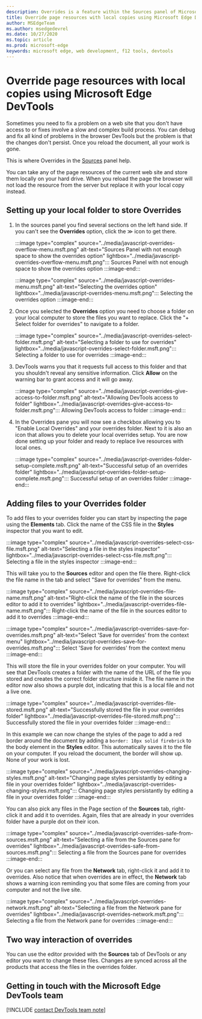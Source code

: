 ```yaml
---
description: Overrides is a feature within the Sources panel of Microsoft Edge DevTools that allows you to copy page resources to your hard drive. When you reload the page, DevTools will not load the resource but replace it with your local copy instead. 
title: Override page resources with local copies using Microsoft Edge DevTools
author: MSEdgeTeam
ms.author: msedgedevrel
ms.date: 10/27/2020 
ms.topic: article
ms.prod: microsoft-edge
keywords: microsoft edge, web development, f12 tools, devtools
---
```


# Override page resources with local copies using Microsoft Edge DevTools  

Sometimes you need to fix a problem on a web site that you don't have access to or fixes involve a slow and complex build process. You can debug and fix all kind of problems in the browser DevTools but the problem is that the changes don't persist. Once you reload the document, all your work is gone. 

This is where Overrides in the [Sources][DevToolsSourcesPanel] panel help.  

You can take any of the page resources of the current web site and store them locally on your hard drive. When you reload the page the browser will not load the resource from the server but replace it with your local copy instead.

## Setting up your local folder to store Overrides

1.  In the sources panel you find several sections on the left hand side. If you can't see the **Overrides** option, click the ≫ icon to get there.

    :::image type="complex" source="../media/javascript-overrides-overflow-menu.msft.png" alt-text="Sources Panel with not enough space to show the overrides option" lightbox="../media/javascript-overrides-overflow-menu.msft.png":::
      Sources Panel with not enough space to show the overrides option 
    :::image-end:::  

    :::image type="complex" source="../media/javascript-overrides-menu.msft.png" alt-text="Selecting the overrides option" lightbox="../media/javascript-overrides-menu.msft.png":::
      Selecting the overrides option
    :::image-end:::  

1.  Once you selected the **Overrides** option you need to choose a folder on your local computer to store the files you want to replace. Click the "+ Select folder for overrides" to navigate to a folder. 

    :::image type="complex" source="../media/javascript-overrides-select-folder.msft.png" alt-text="Selecting a folder to use for overrides" lightbox="../media/javascript-overrides-select-folder.msft.png":::
      Selecting a folder to use for overrides 
    :::image-end:::  

1.  DevTools warns you that it requests full access to this folder and that you shouldn't reveal any sensitive information. Click **Allow** on the warning bar to grant access and it will go away. 

    :::image type="complex" source="../media/javascript-overrides-give-access-to-folder.msft.png" alt-text="Allowing DevTools access to folder" lightbox="../media/javascript-overrides-give-access-to-folder.msft.png":::
      Allowing DevTools access to folder 
    :::image-end:::  

1.  In the Overrides pane you will now see a checkbox allowing you to "Enable Local Overrides" and your overrides folder. Next to it is also an icon that allows you to delete your local overrides setup. You are now done setting up your folder and ready to replace live resources with local ones.

    :::image type="complex" source="../media/javascript-overrides-folder-setup-complete.msft.png" alt-text="Successful setup of an overrides folder" lightbox="../media/javascript-overrides-folder-setup-complete.msft.png":::
      Successful setup of an overrides folder 
    :::image-end:::  

## Adding files to your Overrides folder
  
To add files to your overrides folder you can start by inspecting the page using the **Elements** tab. Click the name of the CSS file in the **Styles** inspector that you want to edit. 

:::image type="complex" source="../media/javascript-overrides-select-css-file.msft.png" alt-text="Selecting a file in the styles inspector" lightbox="../media/javascript-overrides-select-css-file.msft.png":::
  Selecting a file in the styles inspector 
:::image-end:::  

This will take you to the **Sources** editor and open the file there. Right-click the file name in the tab and select "Save for overrides" from the menu. 

:::image type="complex" source="../media/javascript-overrides-file-name.msft.png" alt-text="Right-click the name of the file in the sources editor to add it to overrides" lightbox="../media/javascript-overrides-file-name.msft.png":::
  Right-click the name of the file in the sources editor to add it to overrides 
:::image-end:::  

:::image type="complex" source="../media/javascript-overrides-save-for-overrides.msft.png" alt-text="Select 'Save for overrides' from the context menu" lightbox="../media/javascript-overrides-save-for-overrides.msft.png":::
  Select 'Save for overrides' from the context menu 
:::image-end:::  

This will store the file in your overrides folder on your computer. You will see that DevTools creates a folder with the name of the URL of the file you stored and creates the correct folder structure inside it. The file name in the editor now also shows a purple dot, indicating that this is a local file and not a live one.

:::image type="complex" source="../media/javascript-overrides-file-stored.msft.png" alt-text="Successfully stored the file in your overrides folder" lightbox="../media/javascript-overrides-file-stored.msft.png":::
  Successfully stored the file in your overrides folder 
:::image-end:::  

In this example we can now change the styles of the page to add a red border around the document by adding a `border: 10px solid firebrick` to the body element in the **Styles** editor. This automatically saves it to the file on your computer. If you reload the document, the border will show up. None of your work is lost.

:::image type="complex" source="../media/javascript-overrides-changing-styles.msft.png" alt-text="Changing page styles persistantly by editing a file in your overrides folder" lightbox="../media/javascript-overrides-changing-styles.msft.png":::
  Changing page styles persistantly by editing a file in your overrides folder 
:::image-end:::  

You can also pick any files in the Page section of the **Sources** tab, right-click it and add it to overrides. Again, files that are already in your overrides folder have a purple dot on their icon.

:::image type="complex" source="../media/javascript-overrides-safe-from-sources.msft.png" alt-text="Selecting a file from the Sources pane for overrides" lightbox="../media/javascript-overrides-safe-from-sources.msft.png":::
  Selecting a file from the Sources pane for overrides 
:::image-end:::  

Or you can select any file from the **Network** tab, right-click it and add it to overrides. Also notice that when overrides are in effect, the **Network** tab shows a warning icon reminding you that some files are coming from your computer and not the live site.

:::image type="complex" source="../media/javascript-overrides-network.msft.png" alt-text="Selecting a file from the Network pane for overrides" lightbox="../media/javascript-overrides-network.msft.png":::
  Selecting a file from the Network pane for overrides 
:::image-end:::  

## Two way interaction of overrides

You can use the editor provided with the **Sources** tab of DevTools or any editor you want to change these files. Changes are synced across all the products that access the files in the overrides folder.
  
## Getting in touch with the Microsoft Edge DevTools team  

[!INCLUDE [contact DevTools team note](../includes/contact-devtools-team-note.md)]  

<!-- links -->  

[DevToolsSourcesPanel]: ../sources.md "Sources panel overview | Microsoft Docs"  

